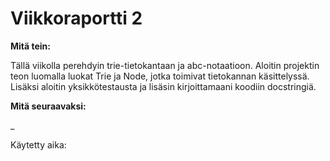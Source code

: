 # Viikkoraportti 2

**Mitä tein:**

Tällä viikolla perehdyin trie-tietokantaan ja abc-notaatioon. Aloitin projektin teon luomalla luokat Trie ja Node, jotka toimivat tietokannan käsittelyssä. Lisäksi aloitin yksikkötestausta ja lisäsin kirjoittamaani koodiin docstringiä.


**Mitä seuraavaksi:**

_


Käytetty aika:


